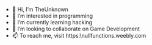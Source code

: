 - 👋 Hi, I’m TheUnknown
- 👀 I’m interested in programming
- 🌱 I’m currently learning hacking
- 💞️ I’m looking to collaborate on Game Development
- 📫 To reach me, visit https:\\nullfunctions.weebly.com

<!---
TheUnknown-007/TheUnknown-007 is a ✨ special ✨ repository because its `README.md` (this file) appears on your GitHub profile.
You can click the Preview link to take a look at your changes.
--->
